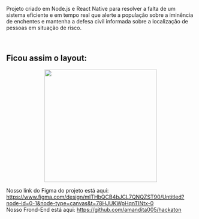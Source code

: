 <p>
  Projeto criado em Node.js e React Native para resolver a falta de um sistema eficiente e em tempo real que alerte a população sobre a iminência de enchentes e mantenha a defesa civil informada sobre a localização de pessoas em situação de risco.
</p>
<br>

## Ficou assim o layout:

<div align="center">
<img src="https://github.com/user-attachments/assets/895d0a5e-d645-4c65-87dc-1b3a93f710b9" width="300px" />
</div>


Nosso link do Figma do projeto está aqui: https://www.figma.com/design/mITHbQCB4bJCL7QNQZST90/Untitled?node-id=0-1&node-type=canvas&t=78HJUKWpHqnTINtx-0
<br>
Nosso Frond-End está aqui: https://github.com/amandita005/hackaton

